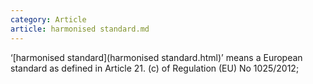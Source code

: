 ```yaml
---
category: Article
article: harmonised standard.md
---
```


‘[harmonised standard](harmonised standard.html)’ means a European standard as defined in Article 21. (c) of Regulation (EU) No 1025/2012;